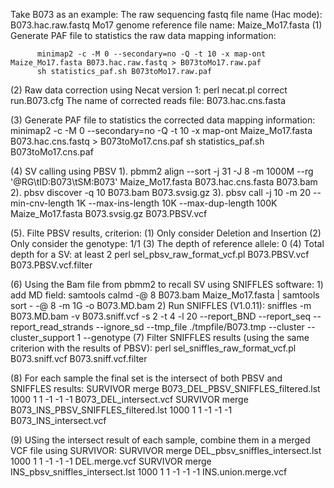 Take B073 as an example: 
The raw sequencing fastq file name (Hac mode): B073.hac.raw.fastq
Mo17 genome reference file name:               Maize_Mo17.fasta
(1) Generate PAF file to statistics the raw data mapping information: 
```
      minimap2 -c -M 0 --secondary=no -Q -t 10 -x map-ont Maize_Mo17.fasta B073.hac.raw.fastq > B073toMo17.raw.paf
      sh statistics_paf.sh B073toMo17.raw.paf
```
(2) Raw data correction using Necat version 1:
  perl necat.pl correct run.B073.cfg
  The name of corrected reads file: B073.hac.cns.fasta

(3) Generate PAF file to statistics the corrected data mapping information: 
       minimap2 -c -M 0 --secondary=no -Q -t 10 -x map-ont Maize_Mo17.fasta B073.hac.cns.fastq > B073toMo17.cns.paf
       sh statistics_paf.sh B073toMo17.cns.paf

(4) SV calling using PBSV
    1). pbmm2 align --sort -j 31 -J 8 -m 1000M --rg '@RG\tID:B073\tSM:B073' Maize_Mo17.fasta B073.hac.cns.fasta B073.bam
    2). pbsv discover -q 10 B073.bam B073.svsig.gz
    3). pbsv call -j 10 -m 20 --min-cnv-length 1K --max-ins-length 10K --max-dup-length 100K Maize_Mo17.fasta B073.svsig.gz B073.PBSV.vcf

(5). Filte PBSV results, 
     criterion: 
     (1) Only consider Deletion and Insertion 
     (2) Only consider the genotype: 1/1
     (3) The depth of reference allele: 0 
     (4) Total depth for a SV: at least 2
     perl sel_pbsv_raw_format_vcf.pl B073.PBSV.vcf B073.PBSV.vcf.filter

(6) Using the Bam file from pbmm2 to recall SV using SNIFFLES software: 
    1) add MD field: 
       samtools calmd -@ 8 B073.bam Maize_Mo17.fasta | samtools sort - -@ 8 -m 1G -o B073.MD.bam
    2) Run SNIFFLES (V1.0.11): 
       sniffles -m B073.MD.bam -v B073.sniff.vcf -s 2 -t 4 -l 20 --report_BND --report_seq --report_read_strands --ignore_sd --tmp_file ./tmpfile/B073.tmp --cluster --cluster_support 1 --genotype
(7) Filter SNIFFLES results (using the same criterion with the results of PBSV):
      perl sel_sniffles_raw_format_vcf.pl B073.sniff.vcf B073.sniff.vcf.filter

(8) For each sample the final set is the intersect of both PBSV and SNIFFLES results: 
    SURVIVOR merge B073_DEL_PBSV_SNIFFLES_filtered.lst 1000 1 1 -1 -1 -1 B073_DEL_intersect.vcf
    SURVIVOR merge B073_INS_PBSV_SNIFFLES_filtered.lst 1000 1 1 -1 -1 -1 B073_INS_intersect.vcf

(9) USing the intersect result of each sample, combine them in a merged VCF file using SURVIVOR:
    SURVIVOR merge DEL_pbsv_sniffles_intersect.lst 1000 1 1 -1 -1 -1 DEL.merge.vcf
    SURVIVOR merge INS_pbsv_sniffles_intersect.lst 1000 1 1 -1 -1 -1 INS.union.merge.vcf
